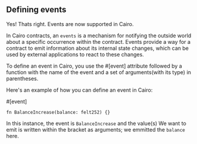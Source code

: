 ## Defining events

Yes! Thats right. Events are now supported in Cairo.

In Cairo contracts, an `events` is a mechanism for notifying the outside world about a specific occurrence within the contract. Events provide a way for a contract to emit information about its internal state changes, which can be used by external applications to react to these changes.

To define an event in Cairo, you use the #[event] attribute followed by a function with the name of the event and a set of arguments(with its type) in parentheses.

Here's an example of how you can define an event in Cairo:

#[event]

```
fn BalanceIncrease(balance: felt252) {}
```

In this instance, the event is `BalanceIncrease` and the value(s) We want to emit is written within the bracket as arguments; we emmitted the `balance` here.
